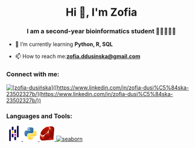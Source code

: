 <h1 align="center">Hi 👋, I'm Zofia</h1>
<h3 align="center">I am a second-year bioinformatics student 👩🏼‍💻🧬🦠</h3>

 - 🌱 I’m currently learning **Python, R, SQL**

 - 📫 How to reach me:**zofia.ddusinska@gmail.com**

<h3 align="left">Connect with me:</h3>
<p align="left">
<a href="https://linkedin.com/in/zofia dusińska" target="blank"><img align="center" src="https://raw.githubusercontent.com/rahuldkjain/github-profile-readme-generator/master/src/images/icons/Social/linked-in-alt.svg" alt="[zofia-dusińska]([https://www.linkedin.com/in/zofia-dusi%C5%84ska-23502327b/](https://www.linkedin.com/in/zofia-dusi%C5%84ska-23502327b/))" height="30" width="40" /></a>
</p>

<h3 align="left">Languages and Tools:</h3>
<p align="left"> <a href="https://pandas.pydata.org/" target="_blank" rel="noreferrer"> <img src="https://raw.githubusercontent.com/devicons/devicon/2ae2a900d2f041da66e950e4d48052658d850630/icons/pandas/pandas-original.svg" alt="pandas" width="40" height="40"/> </a> <a href="https://www.python.org" target="_blank" rel="noreferrer"> <img src="https://raw.githubusercontent.com/devicons/devicon/master/icons/python/python-original.svg" alt="python" width="40" height="40"/> </a> <a href="https://www.ruby-lang.org/en/" target="_blank" rel="noreferrer"> <img src="https://raw.githubusercontent.com/devicons/devicon/master/icons/ruby/ruby-original.svg" alt="ruby" width="40" height="40"/> </a> <a href="https://seaborn.pydata.org/" target="_blank" rel="noreferrer"> <img src="https://seaborn.pydata.org/_images/logo-mark-lightbg.svg" alt="seaborn" width="40" height="40"/> </a> </p>



